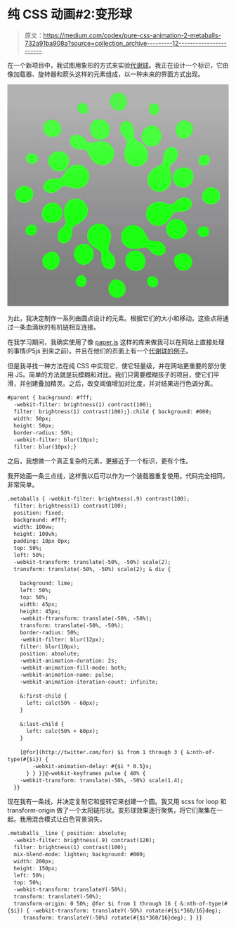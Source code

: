 # 纯 CSS 动画#2:变形球

> 原文：<https://medium.com/codex/pure-css-animation-2-metaballs-732a91ba908a?source=collection_archive---------12----------------------->

在一个新项目中，我试图用象形的方式来实验[代谢球](https://en.wikipedia.org/wiki/Metaballs)。我正在设计一个标识，它由像加载器、旋转器和箭头这样的元素组成，以一种未来的界面方式出现。

![](img/725fe14686d181a5b86de60f27bd5f85.png)

为此，我决定制作一系列由圆点设计的元素。根据它们的大小和移动，这些点将通过一条血滴状的有机链相互连接。

在我学习期间，我确实使用了像 [paper.js](http://paperjs.org/) 这样的库来做我可以在网站上直接处理的事情(P5js 到来之前)。并且在他们的页面上有一个[代谢球的例子](http://paperjs.org/examples/meta-balls/)。

但是我寻找一种方法在纯 CSS 中实现它，使它轻量级，并在网站更重要的部分使用 JS。简单的方法就是玩模糊和对比。我们只需要模糊孩子的项目，使它们平滑，并创建叠加精灵。之后，改变阈值增加对比度，并对结果进行色调分离。

```
#parent { background: #fff;
  -webkit-filter: brightness(1) contrast(100);
  filter: brightness(1) contrast(100);}.child { background: #000;
  width: 50px;
  height: 50px;
  border-radius: 50%;
  -webkit-filter: blur(10px);
  filter: blur(10px);}
```

之后，我想做一个真正复杂的元素，更接近于一个标识，更有个性。

我开始画一条三点线，这样我以后可以作为一个装载器重复使用。代码完全相同，非常简单。

```
.metaballs { -webkit-filter: brightness(.9) contrast(100);
  filter: brightness(1) contrast(100);
  position: fixed;
  background: #fff;
  width: 100vw;
  height: 100vh;
  padding: 10px 0px;
  top: 50%;
  left: 50%;
  -webkit-transform: translate(-50%, -50%) scale(2);
  transform: translate(-50%, -50%) scale(2); & div {

    background: lime;
    left: 50%;
    top: 50%;
    width: 45px;
    height: 45px;
    -webkit-ftransform: translate(-50%, -50%);
    transform: translate(-50%, -50%);
    border-radius: 50%;
    -webkit-filter: blur(12px);
    filter: blur(10px);
    position: absolute;
    -webkit-animation-duration: 2s;
    -webkit-animation-fill-mode: both;
    -webkit-animation-name: pulse;
    -webkit-animation-iteration-count: infinite;

    &:first-child {
      left: calc(50% - 60px);
    }

    &:last-child {
      left: calc(50% + 60px);
    }

    [@for](http://twitter.com/for) $i from 1 through 3 { &:nth-of-type(#{$i}) {
        -webkit-animation-delay: #{$i * 0.5}s;
      } } }}@-webkit-keyframes pulse { 40% {
    -webkit-transform: translate(-50%, -50%) scale(1.4);
  }}
```

现在我有一条线，并决定复制它和旋转它来创建一个圆。我又用 scss for loop 和 transform-origin 做了一个太阳链形状。变形球效果逐行聚焦，将它们聚集在一起。我用混合模式让白色背景消失。

```
.metaballs__line { position: absolute;
  -webkit-filter: brightness(.9) contrast(120);
  filter: brightness(1) contrast(100);
  mix-blend-mode: lighten; background: #000;
  width: 200px;
  height: 150px;
  left: 50%;
  top: 50%;
  -webkit-transform: translateY(-50%);
  transform: translateY(-50%);
  transform-origin: 0 50%; @for $i from 1 through 16 { &:nth-of-type(#{$i}) { -webkit-transform: translateY(-50%) rotate(#{$i*360/16}deg);
     transform: translateY(-50%) rotate(#{$i*360/16}deg); } }}
```